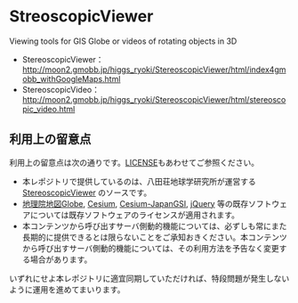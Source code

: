 # StreoscopicViewer
Viewing tools for GIS Globe or videos of rotating objects in 3D
- StereoscopicViewer：http://moon2.gmobb.jp/higgs_ryoki/StereoscopicViewer/html/index4gmobb_withGoogleMaps.html
- StereoscopicVideo：http://moon2.gmobb.jp/higgs_ryoki/StereoscopicViewer/html/stereoscopic_video.html

## 利用上の留意点
利用上の留意点は次の通りです。[LICENSE](LICENSE)もあわせてご参照ください。

- 本レポジトリで提供しているのは、八田荘地球学研究所が運営する[StereoscopicViewer](http://maps.gsi.go.jp/globe/index_globe.html) のソースです。
- [地理院地図Globe](http://maps.gsi.go.jp/globe/index_globe.html),
[Cesium](https://github.com/AnalyticalGraphicsInc/cesium), [Cesium-JapanGSI](https://github.com/tilemapjp/Cesium-JapanGSI), [jQuery](https://github.com/jquery/jquery) 等の既存ソフトウェアについては既存ソフトウェアのライセンスが適用されます。
- 本コンテンツから呼び出すサーバ側動的機能については、必ずしも常にまた長期的に提供できるとは限らないことをご承知おきください。本コンテンツから呼び出すサーバ側動的機能については、その利用方法を予告なく変更する場合があります。

いずれにせよ本レポジトリに適宜同期していただければ、特段問題が発生しないように運用を進めてまいります。
